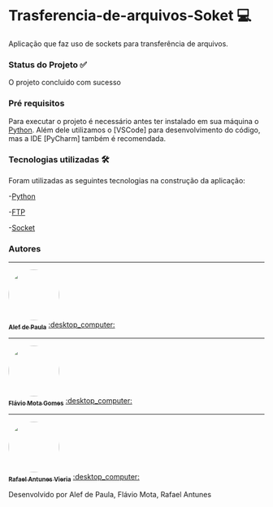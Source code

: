 # Trasferencia-de-arquivos-Soket :computer:
Aplicação que faz uso de sockets para transferência de arquivos.

### Status do Projeto :white_check_mark:
O projeto concluido com sucesso 

### Pré requisitos
Para executar o projeto é necessário antes ter instalado em sua máquina o [Python](https://www.python.org/). Além dele utilizamos o [VSCode] para desenvolvimento do código, mas a IDE [PyCharm] também é recomendada.


### Tecnologias utilizadas :hammer_and_wrench:
Foram utilizadas as seguintes tecnologias na construção da aplicação:

-[Python](https://www.python.org/)

-[FTP](https://pt.wikipedia.org/wiki/File_Transfer_Protocol)

-[Socket](https://realpython.com/python-sockets/)


### Autores
---

<a href="https://blog.rocketseat.com.br/author/thiago/">
 <img style="border-radius: 50%;" src="https://media-exp3.licdn.com/dms/image/C5603AQF8F08-UivRnQ/profile-displayphoto-shrink_800_800/0/1622665395129?e=1630540800&v=beta&t=YhLwFoGFqoD-MZ1hWuEpGU22tZ6Xb2KlUR-w7Ri_pX4" width="100px;" alt=""/>
 <br />
 <sub><b>Alef de Paula</b></sub></a> <a href="https://www.linkedin.com/in/alef-paula-aa98041ba/ title="LinkedIn">:desktop_computer:</a>
 
 ---
 <a href="https://www.linkedin.com/in/fl%C3%A1vio-mota-gomes/">
 <img style="border-radius: 50%;" src="https://media-exp3.licdn.com/dms/image/C4E03AQHyRVRTEeBBHA/profile-displayphoto-shrink_200_200/0/1529179020986?e=1630540800&v=beta&t=sAhCYe0D8O1cXgfnrXX9y_FV1GHAjaJB6ndc--78nW4" width="100px;" alt=""/>
 <br />
 <sub><b>Flávio Mota Gomes</b></sub></a> <a href="https://www.linkedin.com/in/fl%C3%A1vio-mota-gomes/ title="LinkedIn">:desktop_computer:</a>
 
 ---
 <a href="https://www.linkedin.com/in/rafael-antunes-vieira-313a15159/">
 <img style="border-radius: 50%;" src="https://media-exp3.licdn.com/dms/image/C4E03AQFClLf0d6WxeA/profile-displayphoto-shrink_400_400/0/1613591915560?e=1630540800&v=beta&t=chyJzEPtoK5bTYjNsWJ07P3alG2slj7PanlQ4X7bdis" width="100px;" alt=""/>
 <br />
 <sub><b>Rafael Antunes Vieria</b></sub></a> <a href="https://www.linkedin.com/in/rafael-antunes-vieira-313a15159/ title="LinkedIn">:desktop_computer:</a>
 

 
 
Desenvolvido por Alef de Paula, Flávio Mota, Rafael Antunes 
